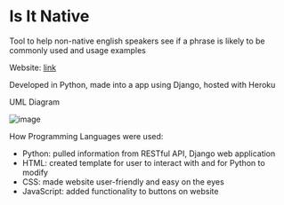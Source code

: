 # Is It Native
Tool to help non-native english speakers see if a phrase is likely to be commonly used and usage examples 

Website: [link](https://is-it-native.herokuapp.com/robin/)

Developed in Python, made into a app using Django, hosted with Heroku 
  
UML Diagram

![image](https://user-images.githubusercontent.com/6019805/87228784-488d9c80-c358-11ea-8321-6068a492527b.png)
 
How Programming Languages were used:
* Python: pulled information from RESTful API, Django web application
* HTML: created template for user to interact with and for Python to modify
* CSS: made website user-friendly and easy on the eyes 
* JavaScript: added functionality to buttons on website

